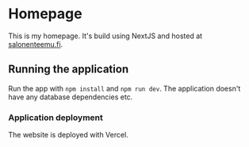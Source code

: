 # Homepage

This is my homepage. It's build using NextJS and hosted at [salonenteemu.fi](https://salonenteemu.fi).

## Running the application

Run the app with `npm install` and `npm run dev`. The application doesn't have any database dependencies etc.

### Application deployment

The website is deployed with Vercel.
